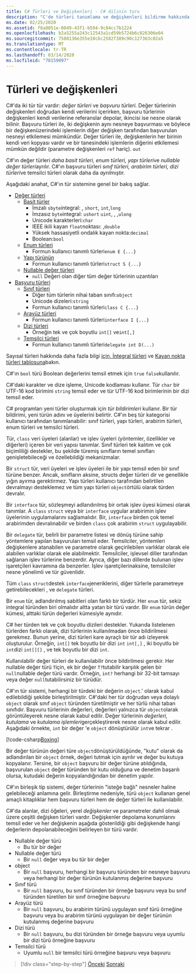 ```yaml
---
title: C# Türleri ve Değişkenleri - C# dilinin turu
description: "C'de türleri tanımlama ve değişkenleri bildirme hakkında bilgi edinin #"
ms.date: 02/25/2020
ms.assetid: f8a8051e-0049-43f1-b594-9c84cc7b1224
ms.openlocfilehash: b2a5255a243c12543a1cd59b5724b6c826306e04
ms.sourcegitcommit: 7588136e355e10cbc2582f389c90c127363c02a5
ms.translationtype: MT
ms.contentlocale: tr-TR
ms.lasthandoff: 03/14/2020
ms.locfileid: "78159097"
---
```

# <a name="types-and-variables"></a>Türleri ve değişkenleri

C#'da iki tür tür vardır: *değer türleri* ve *başvuru türleri.* Değer türlerinin değişkenleri doğrudan kendi verilerini içerirken, başvuru türlerinin değişkenleri kendi verilerine referanslar depolar, ikincisi ise nesne olarak bilinir. Başvuru türleri ile, iki değişkenin aynı nesneye başvurması ve böylece bir değişkenüzerindeki işlemlerin diğer değişken tarafından başvurulan nesneyi etkilemesi mümkündür. Değer türleri ile, değişkenlerin her birinin kendi veri kopyası vardır ve bir tanesindeki işlemlerin diğerini etkilemesi mümkün değildir (parametre değişkenleri `ref` hariç). `out`

C#'ın değer türleri *daha basit türleri,* *enum türleri,* *yapı türleri*ve *nullable değer türleri*ayrılır. C#'ın başvuru türleri *sınıf türleri,* *arabirim türleri,* *dizi türleri*ve temsilci türleri olarak daha da *ayrılmıştır.*

Aşağıdaki anahat, C#'ın tür sistemine genel bir bakış sağlar.

- [Değer türleri][ValueTypes]
  - [Basit türler][SimpleTypes]
    - İmzalı `sbyte`integral: , `short`, `int`,`long`
    - İmzasız `byte`integral: `ushort` `uint`, , ,`ulong`
    - Unicode karakterleri:`char`
    - IEEE ikili kayan `float`noktası: ,`double`
    - Yüksek hassasiyetli ondalık kayan nokta:`decimal`
    - Boolean:`bool`
  - [Enum türleri][EnumTypes]
    - Formun kullanıcı tanımlı türleri`enum E {...}`
  - [Yapı türünün][StructTypes]
    - Formun kullanıcı tanımlı türleri`struct S {...}`
  - [Nullable değer türleri][NullableTypes]
    - `null` Değeri olan diğer tüm değer türlerinin uzantıları
- [Başvuru türleri][ReferenceTypes]
  - [Sınıf türleri][ClassTypes]
    - Diğer tüm türlerin nihai taban sınıfı:`object`
    - Unicode dizeleri:`string`
    - Formun kullanıcı tanımlı türleri`class C {...}`
  - [Arayüz türleri][InterfaceTypes]
    - Formun kullanıcı tanımlı türleri`interface I {...}`
  - [Dizi türleri][ArrayTypes]
    - Örneğin tek ve çok boyutlu `int[]` ve`int[,]`
  - [Temsilci türleri][DelegateTypes]
    - Formun kullanıcı tanımlı türleri`delegate int D(...)`

[ValueTypes]: ../language-reference/builtin-types/value-types.md
[SimpleTypes]: ../language-reference/builtin-types/value-types.md#built-in-value-types
[EnumTypes]: ../language-reference/builtin-types/enum.md
[StructTypes]: ../language-reference/builtin-types/struct.md
[NullableTypes]: ../language-reference/builtin-types/nullable-value-types.md
[ReferenceTypes]: ../language-reference/keywords/reference-types.md
[ClassTypes]: ../language-reference/keywords/class.md
[InterfaceTypes]: ../language-reference/keywords/interface.md
[DelegateTypes]: ../language-reference/keywords/delegate.md
[ArrayTypes]: ../programming-guide/arrays/index.md

Sayısal türleri hakkında daha fazla bilgi [için, İntegral türleri](../language-reference/builtin-types/integral-numeric-types.md) ve [Kayan nokta türleri tablosuna](../language-reference/builtin-types/floating-point-numeric-types.md)bakın.

C#'ın `bool` türü Boolean değerlerini temsil etmek için `true` `false`kullanılır.

C#'daki karakter ve dize işleme, Unicode kodlaması kullanır. Tür `char` bir UTF-16 kod birimini `string` temsil eder ve tür UTF-16 kod birimlerinin bir dizi temsil eder.

C# programları yeni türler oluşturmak için *tür bildirimleri* kullanır. Bir tür bildirimi, yeni türün adını ve üyelerini belirtir. C#'ın beş tür kategorisi kullanıcı tarafından tanımlanabilir: sınıf türleri, yapı türleri, arabirim türleri, enum türleri ve temsilci türleri.

Tür, `class` veri üyeleri (alanlar) ve işlev üyeleri (yöntemler, özellikler ve diğerleri) içeren bir veri yapısı tanımlar. Sınıf türleri tek kalıtım ve çok biçimliliği destekler, bu şekilde türemiş sınıfların temel sınıfları genişletebileceği ve özellebildiği mekanizmalar.

Bir `struct` tür, veri üyeleri ve işlev üyeleri ile bir yapı temsil eden bir sınıf türüne benzer. Ancak, sınıfların aksine, structs değer türleri dir ve genellikle yığın ayırma gerektirmez. Yapı türleri kullanıcı tarafından belirtilen devralmayı desteklemez ve tüm yapı türleri `object`örtülü olarak türden devralır.

Bir `interface` tür, sözleşmeyi adlandırılmış bir ortak işlev üyesi kümesi olarak tanımlar. A `class` `struct` veya bir `interface` uygular arabirimin işlev üyelerinin uygulamalarını sağlamalıdır. Bir, `interface` birden çok temel arabirimden devralınabilir ve birden `class` çok arabirim `struct` uygulayabilir.

Bir `delegate` tür, belirli bir parametre listesi ve dönüş türüne sahip yöntemlere yapılan başvuruları temsil eder. Temsilciler, yöntemleri değişkenlere atanabilen ve parametre olarak geçirilebilen varlıklar olarak ele alabilen varlıklar olarak ele alabilmektir. Temsilciler, işlevsel diller tarafından sağlanan işlev türlerine benzerdir. Ayrıca, diğer bazı dillerde bulunan işlev işaretçileri kavramına da benzerler. Işlev işaretçilerinaksine, temsilciler nesne yönelimli ve tür güvenlidir.

Tüm `class` `struct`destek `interface`jeneriklerini, diğer türlerle parametreye getirebilecekleri , ve `delegate` türleri.

Bir `enum` tür, adlandırılmış sabitleri olan farklı bir türdür. Her `enum` tür, sekiz integral türünden biri olmalıdır altta yatan bir türü vardır. Bir `enum` türün değer kümesi, alttaki türün değerleri kümesiyle aynıdır.

C# her türden tek ve çok boyutlu dizileri destekler. Yukarıda listelenen türlerden farklı olarak, dizi türlerinin kullanılmadan önce bildirilmesi gerekmez. Bunun yerine, dizi türleri kare ayraçlı bir tür adı izleyerek oluşturulur. Örneğin, `int[]` tek boyutlu bir dizi `int` `int[,]` , iki boyutlu bir `int`dizi `int[][]` , ve tek boyutlu bir dizi `int`.

Kullanılabilir değer türleri de kullanılabilir önce bildirilmesi gerekir. Her nullable değer türü `T`için, ek bir değer `T?`tutabilir karşılık gelen bir `null`nullable değer türü vardır. Örneğin, `int?` herhangi bir 32-bit tamsayı veya değer `null`tutabilirsiniz bir türüdür.

C#'ın tür sistemi, herhangi bir türdeki bir değerin `object`.' olarak kabul edilebildiği şekilde birleştirilmiştir. C#'daki her tür doğrudan veya dolaylı `object` olarak sınıf `object` türünden türetilmiştir ve her türlü nihai taban sınıfıdır. Başvuru türlerinin değerleri, değerleri yalnızca tür `object`olarak görüntüleyerek nesne olarak kabul edilir. Değer türlerinin *değerleri, kutulama* ve *kutulama işlemleri*gerçekleştirerek nesne olarak kabul edilir. Aşağıdaki örnekte, `int` bir değer 'e `object` dönüştürülür `int`ve tekrar .

[!code-csharp[Boxing](../../../samples/snippets/csharp/tour/types-and-variables/Program.cs#L1-L10)]

Bir değer türünün değeri türe `object`dönüştürüldüğünde, "kutu" olarak da adlandırılan bir `object` örnek, değeri tutmak için ayrılır ve değer bu kutuya kopyalanır. Tersine, bir `object` başvuru bir değer türüne atıldığında, başvurulan `object` değer türünden bir kutu olduğuna ve denetim başarılı olursa, kutudaki değerin kopyalandığından bir denetim yapılır.

C#'ın birleşik tip sistemi, değer türlerinin "isteğe bağlı" nesneler haline gelebileceği anlamına gelir. Birleştirme nedeniyle, türü `object` kullanan genel amaçlı kitaplıklar hem başvuru türleri hem de değer türleri ile kullanılabilir.

C#'da alanlar, dizi öğeleri, yerel *değişkenler* ve parametreler dahil olmak üzere çeşitli değişken türleri vardır. Değişkenler depolama konumlarını temsil eder ve her değişkenin aşağıda gösterildiği gibi değişkende hangi değerlerin depolanabileceğini belirleyen bir türü vardır.

- Nullable değer türü
  - Bu tür bir değer
- Nullable değer türü
  - Bir `null` değer veya bu tür bir değer
- object
  - Bir `null` başvuru, herhangi bir başvuru türünden bir nesneye başvuru veya herhangi bir değer türünün kutulanmış değerine başvuru
- Sınıf türü
  - Bir `null` başvuru, bu sınıf türünden bir örneğe başvuru veya bu sınıf türünden türetilen bir sınıf örneğine başvuru
- Arayüz türü
  - Bir `null` başvuru, bu arabirim türünü uygulayan sınıf türü örneğine başvuru veya bu arabirim türünü uygulayan bir değer türünün kutulanmış değerine başvuru
- Dizi türü
  - Bir `null` başvuru, bu dizi türünden bir örneğe başvuru veya uyumlu bir dizi türü örneğine başvuru
- Temsilci türü
  - Uyumlu `null` bir temsilci türü örneğine başvuru veya başvuru

> [!div class="step-by-step"]
> [Önceki](program-structure.md)
> [Sonraki](expressions.md)
